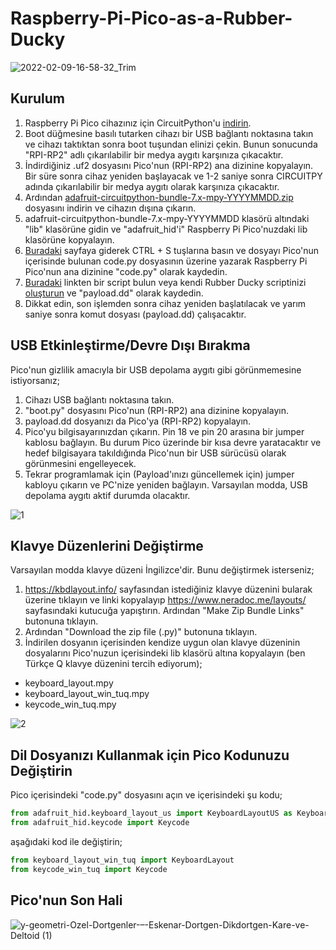 # Raspberry-Pi-Pico-as-a-Rubber-Ducky 

![2022-02-09-16-58-32_Trim](https://user-images.githubusercontent.com/29992381/153216687-11a80cd9-38f5-4b8a-b247-9fe963997136.gif)


## Kurulum

1) Raspberry Pi Pico cihazınız için CircuitPython'u [indirin](https://circuitpython.org/board/raspberry_pi_pico/). 
2) Boot düğmesine basılı tutarken cihazı bir USB bağlantı noktasına takın ve cihazı taktıktan sonra boot tuşundan elinizi çekin. Bunun sonucunda "RPI-RP2" adlı çıkarılabilir bir medya aygıtı karşınıza çıkacaktır.
3) İndirdiğiniz .uf2 dosyasını Pico'nun (RPI-RP2) ana dizinine kopyalayın. Bir süre sonra cihaz yeniden başlayacak ve 1-2 saniye sonra CIRCUITPY adında çıkarılabilir bir medya aygıtı olarak karşınıza çıkacaktır.
4) Ardından [adafruit-circuitpython-bundle-7.x-mpy-YYYYMMDD.zip](https://github.com/adafruit/Adafruit_CircuitPython_Bundle/releases/latest) dosyasını indirin ve cihazın dışına çıkarın. 
5) adafruit-circuitpython-bundle-7.x-mpy-YYYYMMDD klasörü altındaki "lib" klasörüne gidin ve "adafruit_hid'i" Raspberry Pi Pico'nuzdaki lib klasörüne kopyalayın.
6) [Buradaki](https://raw.githubusercontent.com/dbisu/pico-ducky/main/duckyinpython.py) sayfaya giderek CTRL + S tuşlarına basın ve dosyayı Pico'nun içerisinde bulunan code.py dosyasının üzerine yazarak Raspberry Pi Pico'nun ana dizinine "code.py" olarak kaydedin.
7) [Buradaki](https://github.com/hak5darren/USB-Rubber-Ducky/wiki/Payloads) linkten bir script bulun veya kendi Rubber Ducky scriptinizi [oluşturun](https://github.com/hak5darren/USB-Rubber-Ducky/wiki/Duckyscript) ve "payload.dd" olarak kaydedin.
8) Dikkat edin, son işlemden sonra cihaz yeniden başlatılacak ve yarım saniye sonra komut dosyası (payload.dd) çalışacaktır.

## USB Etkinleştirme/Devre Dışı Bırakma

Pico'nun gizlilik amacıyla bir USB depolama aygıtı gibi görünmemesine istiyorsanız;
1) Cihazı USB bağlantı noktasına takın.
2) "boot.py" dosyasını Pico'nun (RPI-RP2) ana dizinine kopyalayın.
3) payload.dd dosyanızı da Pico'ya (RPI-RP2) kopyalayın.
4) Pico'yu bilgisayarınızdan çıkarın. Pin 18 ve pin 20 arasına bir jumper kablosu bağlayın. Bu durum Pico üzerinde bir kısa devre yaratacaktır ve hedef bilgisayara takıldığında Pico'nun bir USB sürücüsü olarak görünmesini engelleyecek.
5) Tekrar programlamak için (Payload'ınızı güncellemek için) jumper kabloyu çıkarın ve PC'nize yeniden bağlayın. Varsayılan modda, USB depolama aygıtı aktif durumda olacaktır.

![1](https://user-images.githubusercontent.com/29992381/153219218-98d55417-4d9f-45a9-bbdf-1d719625b41d.jpg)


## Klavye Düzenlerini Değiştirme

Varsayılan modda klavye düzeni İngilizce'dir. Bunu değiştirmek isterseniz;
1) https://kbdlayout.info/ sayfasından istediğiniz klavye düzenini bularak üzerine tıklayın ve linki kopyalayıp https://www.neradoc.me/layouts/ sayfasındaki kutucuğa yapıştırın. Ardından "Make Zip Bundle Links" butonuna tıklayın.
2) Ardından "Download the zip file (.py)" butonuna tıklayın.
3) İndirilen dosyanın içerisinden kendize uygun olan klavye düzeninin dosyalarını Pico'nuzun içerisindeki lib klasörü altına kopyalayın (ben Türkçe Q klavye düzenini tercih ediyorum);
- keyboard_layout.mpy
- keyboard_layout_win_tuq.mpy
- keycode_win_tuq.mpy

![2](https://user-images.githubusercontent.com/29992381/153212715-a0efbc44-1b14-41aa-8f2b-da8b7e0c4ab9.png)

## Dil Dosyanızı Kullanmak için Pico Kodunuzu Değiştirin

Pico içerisindeki "code.py" dosyasını açın ve içerisindeki şu kodu;
```python
from adafruit_hid.keyboard_layout_us import KeyboardLayoutUS as KeyboardLayout
from adafruit_hid.keycode import Keycode
```

aşağıdaki kod ile değiştirin;

```python
from keyboard_layout_win_tuq import KeyboardLayout
from keycode_win_tuq import Keycode
```

## Pico'nun Son Hali

![y-geometri-Ozel-Dortgenler-–-Eskenar-Dortgen-Dikdortgen-Kare-ve-Deltoid (1)](https://github.com/furkan-enes-polatoglu/RaspberryPico-as-a-RubberDucky/assets/29992381/91897a5c-c782-4774-9cdc-1f5e554f57ef)



